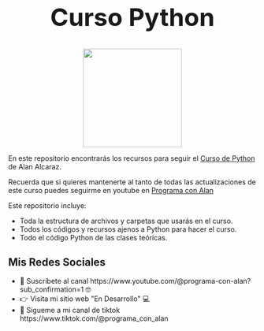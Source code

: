 <h1 align="center" style="font-size: 50px;">Curso Python</h1>

<p align="center"><img margin="auto" width="200px" justify="center" src="https://s3.dualstack.us-east-2.amazonaws.com/pythondotorg-assets/media/files/python-logo-only.svg" alt=""></p>

<p>En este repositorio encontrarás los recursos para seguir el <a href="https://www.youtube.com/watch?v=lwgawPQkMYY&list=PLDCn52OeoamAdhcMZaJnKFSVLeL6sMFbC">Curso de Python</a> de Alan Alcaraz.</p>

<p>Recuerda que si quieres mantenerte al tanto de todas las actualizaciones de este curso puedes seguirme en youtube en <a href="https://www.youtube.com/@programa-con-alan?sub_confirmation=1">Programa con Alan</a></p>

<p>Este repositorio incluye:</p>

<ul>
    <li>Toda la estructura de archivos y carpetas que usarás en el curso.</li>
    <li>Todos los códigos y recursos ajenos a Python para hacer el curso.</li>
    <li>Todo el código Python de las clases teóricas.</li>
</ul>

<h2>Mis Redes Sociales</h2>
<ul>
    <li>🔔 Suscríbete al canal https://www.youtube.com/@programa-con-alan?sub_confirmation=1 🤓</li>
    <li>👉 Visita mi sitio web "En Desarrollo" 💻<a href=""></a></li>
    <li>📲 Sigueme a mi canal de tiktok https://www.tiktok.com/@programa_con_alan</li>
</ul>


